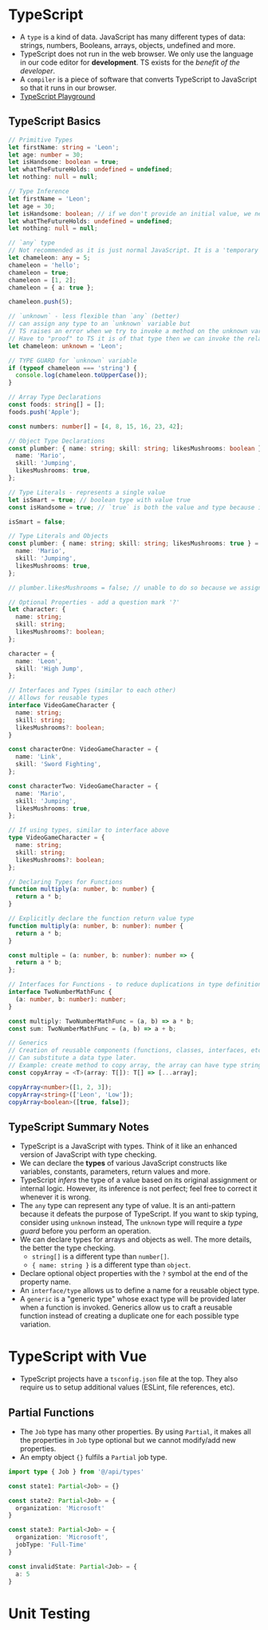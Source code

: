 # TypeScript

- A `type` is a kind of data. JavaScript has many different types of data: strings, numbers, Booleans, arrays, objects, undefined and more.
- TypeScript does not run in the web browser. We only use the language in our code editor for **development**. TS exists for the _benefit of the developer_.
- A `compiler` is a piece of software that converts TypeScript to JavaScript so that it runs in our browser.
- [TypeScript Playground](https://www.typescriptlang.org/)

## TypeScript Basics

```ts
// Primitive Types
let firstName: string = 'Leon';
let age: number = 30;
let isHandsome: boolean = true;
let whatTheFutureHolds: undefined = undefined;
let nothing: null = null;

// Type Inference
let firstName = 'Leon';
let age = 30;
let isHandsome: boolean; // if we don't provide an initial value, we need to provide a type.
let whatTheFutureHolds: undefined = undefined;
let nothing: null = null;

// `any` type
// Not recommended as it is just normal JavaScript. It is a 'temporary' escape type.
let chameleon: any = 5;
chameleon = 'hello';
chameleon = true;
chameleon = [1, 2];
chameleon = { a: true };

chameleon.push(5);

// `unknown` - less flexible than `any` (better)
// can assign any type to an `unknown` variable but
// TS raises an error when we try to invoke a method on the unknown variable
// Have to "proof" to TS it is of that type then we can invoke the related methods (TYPE GUARD)
let chameleon: unknown = 'Leon';

// TYPE GUARD for `unknown` variable
if (typeof chameleon === 'string') {
  console.log(chameleon.toUpperCase());
}
```

```ts
// Array Type Declarations
const foods: string[] = [];
foods.push('Apple');

const numbers: number[] = [4, 8, 15, 16, 23, 42];

// Object Type Declarations
const plumber: { name: string; skill: string; likesMushrooms: boolean } = {
  name: 'Mario',
  skill: 'Jumping',
  likesMushrooms: true,
};

// Type Literals - represents a single value
let isSmart = true; // boolean type with value true
const isHandsome = true; // `true` is both the value and type because it is a constant

isSmart = false;

// Type Literals and Objects
const plumber: { name: string; skill: string; likesMushrooms: true } = {
  name: 'Mario',
  skill: 'Jumping',
  likesMushrooms: true,
};

// plumber.likesMushrooms = false; // unable to do so because we assign likesMushrooms of type `true`

// Optional Properties - add a question mark '?'
let character: {
  name: string;
  skill: string;
  likesMushrooms?: boolean;
};

character = {
  name: 'Leon',
  skill: 'High Jump',
};

// Interfaces and Types (similar to each other)
// Allows for reusable types
interface VideoGameCharacter {
  name: string;
  skill: string;
  likesMushrooms?: boolean;
}

const characterOne: VideoGameCharacter = {
  name: 'Link',
  skill: 'Sword Fighting',
};

const characterTwo: VideoGameCharacter = {
  name: 'Mario',
  skill: 'Jumping',
  likesMushrooms: true,
};

// If using types, similar to interface above
type VideoGameCharacter = {
  name: string;
  skill: string;
  likesMushrooms?: boolean;
};
```

```ts
// Declaring Types for Functions
function multiply(a: number, b: number) {
  return a * b;
}

// Explicitly declare the function return value type
function multiply(a: number, b: number): number {
  return a * b;
}

const multiple = (a: number, b: number): number => {
  return a * b;
};

// Interfaces for Functions - to reduce duplications in type definitions
interface TwoNumberMathFunc {
  (a: number, b: number): number;
}

const multiply: TwoNumberMathFunc = (a, b) => a * b;
const sum: TwoNumberMathFunc = (a, b) => a + b;
```

```ts
// Generics
// Creation of reusable components (functions, classes, interfaces, etc.) that can work with different data types.
// Can substitute a data type later.
// Example: create method to copy array, the array can have type string or type number
const copyArray = <T>(array: T[]): T[] => [...array];

copyArray<number>([1, 2, 3]);
copyArray<string>(['Leon', 'Low']);
copyArray<boolean>([true, false]);
```

## TypeScript Summary Notes

- TypeScript is a JavaScript with types. Think of it like an enhanced version of JavaScript with type checking.
- We can declare the **types** of various JavaScript constructs like variables, constants, parameters, return values and more.
- TypeScript *infers* the type of a value based on its original assignment or internal logic. However, its inference is not perfect; feel free to correct it whenever it is wrong.
- The `any` type can represent any type of value. It is an anti-pattern because it defeats the purpose of TypeScript. If you want to skip typing, consider using `unknown` instead, The `unknown` type will require a *type guard* before you perform an operation.
- We can declare types for arrays and objects as well. The more details, the better the type checking.
    - `string[]` is a different type than `number[]`.
    - `{ name: string }` is a different type than `object`.
- Declare optional object properties with the `?` symbol at the end of the property name.
- An `interface/type` allows us to define a name for a reusable object type.
- A `generic` is a "generic type" whose exact type will be provided later when a function is invoked. Generics allow us to craft a reusable function instead of creating a duplicate one for each possible type variation.

# TypeScript with Vue

- TypeScript projects have a `tsconfig.json` file at the top. They also require us to setup additional values (ESLint, file references, etc).

## Partial Functions

- The `Job` type has many other properties. By using `Partial`, it makes all the properties in `Job` type optional but we cannot modify/add new properties.
- An empty object `{}` fulfils a `Partial` job type.

```ts
import type { Job } from '@/api/types'

const state1: Partial<Job> = {}

const state2: Partial<Job> = {
  organization: 'Microsoft'
}

const state3: Partial<Job> = {
  organization: 'Microsoft',
  jobType: 'Full-Time'
}

const invalidState: Partial<Job> = {
  a: 5
}
```

# Unit Testing

## 